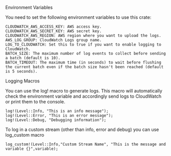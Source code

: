 Environment Variables

You need to set the following environment variables to use this crate:

```
CLOUDWATCH_AWS_ACCESS_KEY: AWS access key.
CLOUDWATCH_AWS_SECRET_KEY: AWS secret key.
CLOUDWATCH_AWS_REGION: AWS region where you want to upload the logs.
AWS_LOG_GROUP: CloudWatch Logs group name.
LOG_TO_CLOUDWATCH: Set this to true if you want to enable logging to CloudWatch.
BATCH_SIZE: The maximum number of log events to collect before sending a batch (default is 10).
BATCH_TIMEOUT: The maximum time (in seconds) to wait before flushing the current batch even if the batch size hasn't been reached (default is 5 seconds).
```

Logging Macros

You can use the log! macro to generate logs. This macro will automatically check the environment variable and accordingly send logs to CloudWatch or print them to the console.
```
log!(Level::Info, "This is an info message");
log!(Level::Error, "This is an error message");
log!(Level::Debug, "Debugging information");
```
To log in a custom stream (other than info, error and debug) you can use log_custom macro
```
log_custom!(Level::Info,"Custom Stream Name", "This is the message and variable {}",variable);

```